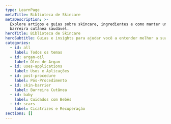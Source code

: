 ```yaml
---
type: LearnPage
metaTitle: Biblioteca de Skincare
metaDescription: >-
  Explore artigos e guias sobre skincare, ingredientes e como manter uma
  barreira cutânea saudável.
heroTitle: Biblioteca de Skincare
heroSubtitle: Guias e insights para ajudar você a entender melhor a sua pele.
categories:
  - id: all
    label: Todos os temas
  - id: argan-oil
    label: Óleo de Argan
  - id: uses-applications
    label: Usos e Aplicações
  - id: post-procedure
    label: Pós-Procedimento
  - id: skin-barrier
    label: Barreira Cutânea
  - id: baby
    label: Cuidados com Bebês
  - id: scars
    label: Cicatrizes e Recuperação
sections: []
---
```

